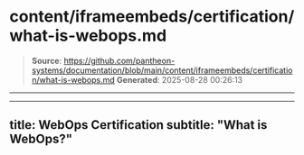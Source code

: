 # content/iframeembeds/certification/what-is-webops.md

> **Source**: https://github.com/pantheon-systems/documentation/blob/main/content/iframeembeds/certification/what-is-webops.md
> **Generated**: 2025-08-28 00:26:13

---

---
title: WebOps Certification
subtitle: "What is WebOps?"
---

<Partial file="certification-guide/what-is-webops.md" />
